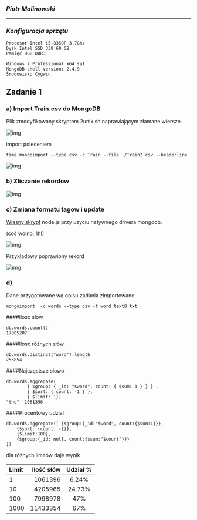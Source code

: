 ### *Piotr Malinowski*

----

### *Konfiguracja sprzętu*
```
Procesor Intel i5-3350P 3.7Ghz
Dysk Intel SSD 330 60 GB
Pamięć 8GB DDR3

Windows 7 Professional x64 sp1
MongoDB shell version: 2.4.9
Środowisko Cygwin
```

## Zadanie 1
### a) Import Train.csv do MongoDB

Plik zmodyfikowany skryptem 2unix.sh naprawiającym złamane wiersze.

![img](http://puu.sh/6oiqY)

import poleceniem
```
time mongoimport --type csv -c Train --file ./Train2.csv --headerline
```
![img](http://puu.sh/6qPmR)

### b) Zliczanie rekordow

![img](http://puu.sh/6ojCp)

### c) Zmiana formatu tagow i update

[Własny skrypt](../../scripts/pmalinowski/tagtotab.js) node.js przy uzyciu natywnego drivera mongodb.

(coś wolno, 1h!)

![img](http://puu.sh/6qNu9)

Przykladowy poprawiony rekord

![img](http://puu.sh/6qNyH)

### d)

Dane przygotowane wg opisu zadania zimportowane
```
mongoimport  -c words --type csv -f word text8.txt
```

####Ilosc slow
```
db.words.count()
17005207
```
####Ilosc różnych słów
```
db.words.distinct("word").length
253854
```
####Najczęstsze słowo
```
db.words.aggregate(
		{ $group: { _id: "$word", count: { $sum: 1 } } } , 
		{ $sort: { count: -1 } }, 
		{ $limit: 1})
"the"  1061396 
```
####Procentowy udzial
```
db.words.aggregate([ {$group:{_id:"$word", count:{$sum:1}}},
	{$sort: {count: -1}},
	{$limit:100}, 
	{$group:{_id: null, count:{$sum:"$count"}}} 
])
```
dla różnych limitów daje wynik

|Limit	| Ilość słów	| Udział %	|      
|:-----------|------------:|:---------:|
| 1	|1061396	| 6.24%	|      
| 10	|4205965 	| 24.73%	|
| 100	|7998978	| 47%	 |
| 1000	|11433354	| 67%       |
